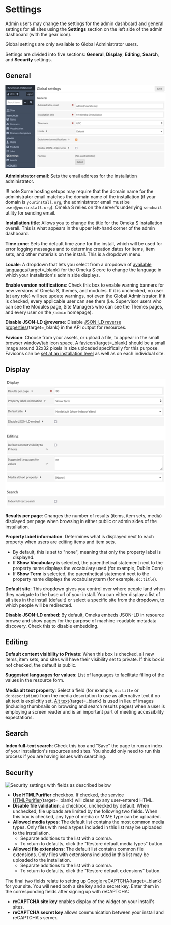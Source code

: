 # Settings

Admin users may change the settings for the admin dashboard and general settings for all sites using the **Settings** section on the left side of the admin dashboard (with the gear icon). 

Global settings are only available to Global Administrator users.

Settings are divided into five sections: **General**, **Display**, **Editing**, **Search**, and **Security** settings.

## General

![General settings with fields as described below](adminfiles/settings_general.png)

**Administrator email**: Sets the email address for the installation administrator. 

!!! note
	Some hosting setups may require that the domain name for the administrator email matches the domain name of the installation (if your domain is `yourinstall.org`, the administrator email must be `user@yourinstall.org`). Omeka S relies on the server’s underlying `sendmail` utility for sending email.

**Installation title**: Allows you to change the title for the Omeka S installation overall. This is what appears in the upper left-hand corner of the admin dashboard.

**Time zone**: Sets the default time zone for the install, which will be used for error logging messages and to determine creation dates for items, item sets, and other materials on the install. This is a dropdown menu. 

**Locale**: A dropdown that lets you select from a dropdown of [available languages](https://www.transifex.com/omeka/omeka-s/){target=_blank} for the Omeka S core to change the language in which your installation's admin side displays.

**Enable version notifications**: Check this box to enable warning banners for new versions of Omeka S, themes, and modules. If it is unchecked, no user (at any role) will see update warnings, not even the Global Administrator. If it is checked, every applicable user can see them (i.e. Supervisor users who can see the Modules page, Site Managers who can see the Themes pages, and every user on the `/admin` homepage).

**Disable JSON-LD @reverse**: Disable [JSON-LD reverse properties](https://www.w3.org/TR/json-ld11/#reverse-properties){target=_blank} in the API output for resources. 

**Favicon**: Choose from your assets, or upload a file, to appear in the small browser window/tab icon space. A [favicon](https://www.w3schools.com/html/html_favicon.asp){target=_blank} should be a small image around 32x32 pixels in size uploaded specifically for this purpose. Favicons can be [set at an installation level](../sites/site_settings.md#general-settings) as well as on each individual site.

## Display

![Display, Editing, and Search settings with fields as described below](adminfiles/settings_display.png)

**Results per page**: Changes the number of results (items, item sets, media) displayed per page when browsing in either public or admin sides of the installation.

**Property label information**: Determines what is displayed next to each property when users are editing items and item sets. 

- By default, this is set to "none", meaning that only the property label is displayed.
- If **Show Vocabulary** is selected, the parenthetical statement next to the property name displays the vocabulary used (for example, Dublin Core) 
- If **Show Term** is selected, the parenthetical statement next to the property name displays the vocabulary:term (for example, `dc:title`). 

**Default site**: This dropdown gives you control over where people land when they navigate to the base url of your install. You can either display a list of all sites in the install (default) or select a specific site from the dropdown, to which people will be redirected.

**Disable JSON-LD embed**: By default, Omeka embeds JSON-LD in resource browse and show pages for the purpose of machine-readable metadata discovery. Check this to disable embedding.

## Editing

**Default content visibility to Private**: When this box is checked, all new items, item sets, and sites will have their visibility set to private. If this box is not checked, the default is public. 

**Suggested languages for values**: List of languages to facilitate filling of the values in the resource form.

**Media alt text property**: Select a field (for example, `dc:title` or `dc:description`) from the media description to use as alternative text if no alt text is explicitly set. [Alt text](https://webaim.org/techniques/alttext/){target=_blank} is used in lieu of images (including thumbnails on browsing and search results pages) when a user is employing a screen reader and is an important part of meeting accessibility expectations.

## Search

**Index full-text search**: Check this box and "Save" the page to run an index of your installation's resources and sites. You should only need to run this process if you are having issues with searching.

## Security

![Security settings with fields as described below](adminfiles/settings_security.png)

- **Use HTMLPurifier** checkbox. If checked, the service [HTMLPurifier](http://htmlpurifier.org/){target=_blank} will clean up any user-entered HTML. 
- **Disable file validation**: a checkbox, unchecked by default. When unchecked, file uploads are limited by the following two fields. When this box is checked, any type of media or MIME type can be uploaded.
- **Allowed media types**: The default list contains the most common media types. Only files with media types included in this list may be uploaded to the installation.
	- Separate additions to the list with a comma.
	- To return to defaults, click the "Restore default media types" button.
- **Allowed file extensions**: The default list contains common file extensions. Only files with extensions included in this list may be uploaded to the installation.
	- Separate additions to the list with a comma.
	- To return to defaults, click the "Restore default extensions" button.

The final two fields relate to setting up [Google reCAPTCHA](https://www.google.com/recaptcha/intro/index.html){target=_blank} for your site. You will need both a site key and a secret key. Enter them in the corresponding fields after signing up with reCAPTCHA:

- **reCAPTCHA site key** enables display of the widget on your install's sites.
- **reCAPTCHA secret key** allows communication between your install and reCAPTCHA's server. 
